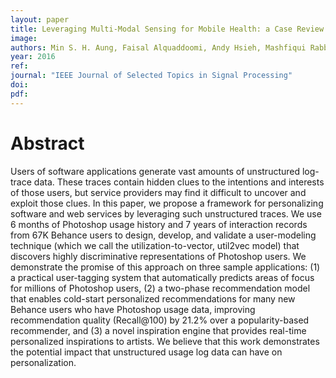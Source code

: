 ```yaml
---
layout: paper
title: Leveraging Multi-Modal Sensing for Mobile Health: a Case Review in Chronic Pain
image:
authors: Min S. H. Aung, Faisal Alquaddoomi, Andy Hsieh, Mashfiqui Rabbi, Longqi Yang, J.P. Pollak, Tanzeem Choudhury, Deborah Estrin
year: 2016
ref:
journal: "IEEE Journal of Selected Topics in Signal Processing"
doi:
pdf:
---
```


# Abstract

Users of software applications generate vast amounts of unstructured log-trace data. These traces contain hidden clues to the intentions and interests of those users, but service providers may find it difficult to uncover and exploit those clues. In this paper, we propose a framework for personalizing software and web services by leveraging such unstructured traces. We use 6 months of Photoshop usage history and 7 years of interaction records from 67K Behance users to design, develop, and validate a user-modeling technique (which we call the utilization-to-vector, util2vec model) that discovers highly discriminative representations of Photoshop users. We demonstrate the promise of this approach on three sample applications: (1) a practical user-tagging system that automatically predicts areas of focus for millions of Photoshop users, (2) a two-phase recommendation model that enables cold-start personalized recommendations for many new Behance users who have Photoshop usage data, improving recommendation quality (Recall@100) by 21.2\% over a popularity-based recommender, and (3) a novel inspiration engine that provides real-time personalized inspirations to artists. We believe that this work demonstrates the potential impact that unstructured usage log data can have on personalization.
